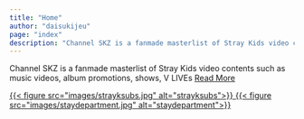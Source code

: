 ```yaml
---
title: "Home"
author: "daisukijeu"
page: "index"
description: "Channel SKZ is a fanmade masterlist of Stray Kids video contents such as music videos, album promotions, shows, V LIVEs"
---
```

Channel SKZ is a fanmade masterlist of Stray Kids video contents such as music videos, album promotions, shows, V LIVEs
[Read More](/about)

[ {{< figure src="images/strayksubs.jpg" alt="strayksubs">}} ](https://strayksubs.com/)
[ {{< figure src="images/staydepartment.jpg" alt="staydepartment">}} ](https://staydepartment.com/)
